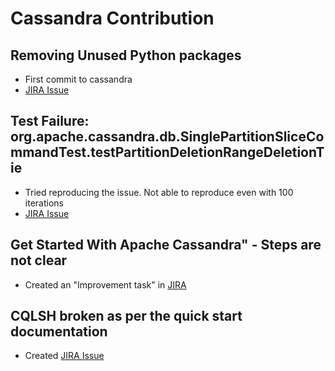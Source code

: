 # Cassandra Contribution

## Removing Unused Python packages
- First commit to cassandra
- [JIRA Issue](https://issues.apache.org/jira/browse/CASSANDRA-17449?page=com.atlassian.jira.plugin.system.issuetabpanels%3Acomment-tabpanel&focusedCommentId=17511813#comment-17511813)

## Test Failure: org.apache.cassandra.db.SinglePartitionSliceCommandTest.testPartitionDeletionRangeDeletionTie
- Tried reproducing the issue. Not able to reproduce even with 100 iterations
- [JIRA Issue](https://issues.apache.org/jira/browse/CASSANDRA-17458)

## Get Started With Apache Cassandra" - Steps are not clear
- Created an "Improvement task" in [JIRA](https://issues.apache.org/jira/browse/CASSANDRA-17485)

## CQLSH broken as per the quick start documentation
- Created [JIRA Issue](https://issues.apache.org/jira/projects/CASSANDRA/issues/CASSANDRA-17486?filter=reportedbyme)
